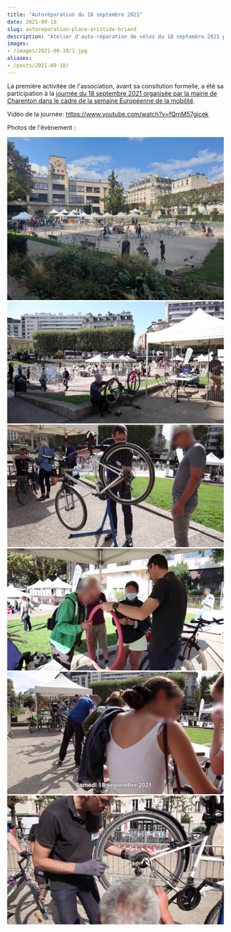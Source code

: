 ```yaml
---
title: "Autoréparation du 18 septembre 2021"
date: 2021-09-18
slug: autoreparation-place-aristide-briand
description: "Atelier d'auto-réparation de vélos du 18 septembre 2021 place Aristide Briand à Charenton-le-Pont"
images:
- /images/2021-09-18/1.jpg
aliases:
- /posts/2021-09-18/
---
```


La première activitée de l'association, avant sa consitution formelle, a été sa participation à la [journée du 18 septembre 2021 organisée par la mairie de Charenton dans le cadre de la semaine Européenne de la mobilité](/documents/2021_Bourse_aux_velos-21.pdf).

Vidéo de la journée: https://www.youtube.com/watch?v=fQmM57gicek

Photos de l'évènement : 

![1](/images/2021-09-18/1.jpg)
![2](/images/2021-09-18/2.jpg)
![3](/images/2021-09-18/3.jpg)
![4](/images/2021-09-18/4.jpg)
![5](/images/2021-09-18/5.jpg)
![6](/images/2021-09-18/6.jpg)
